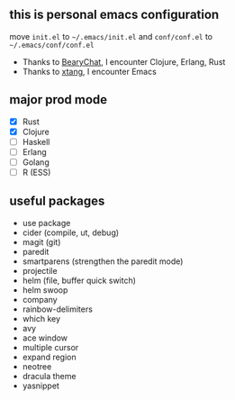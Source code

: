 ## this is personal emacs configuration

move `init.el` to `~/.emacs/init.el` and `conf/conf.el` to `~/.emacs/conf/conf.el`

- Thanks to [BearyChat](https://bearychat.com), I encounter Clojure, Erlang, Rust
- Thanks to [xtang](https://github.com/xtang), I encounter Emacs

## major prod mode

- [x] Rust
- [x] Clojure
- [ ] Haskell
- [ ] Erlang
- [ ] Golang
- [ ] R (ESS)

## useful packages
 - use package
 - cider (compile, ut, debug)
 - magit (git)
 - paredit
 - smartparens (strengthen the paredit mode)
 - projectile
 - helm (file, buffer quick switch)
 - helm swoop
 - company
 - rainbow-delimiters
 - which key
 - avy
 - ace window
 - multiple cursor
 - expand region
 - neotree
 - dracula theme
 - yasnippet
